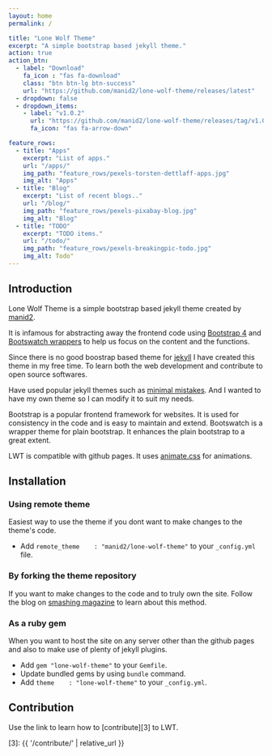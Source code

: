 ```yaml
---
layout: home
permalink: /

title: "Lone Wolf Theme"
excerpt: "A simple bootstrap based jekyll theme."
action: true
action_btn:
  - label: "Download"
    fa_icon : "fas fa-download"
    class: "btn btn-lg btn-success"
    url: "https://github.com/manid2/lone-wolf-theme/releases/latest"
  - dropdown: false
  - dropdown_items:
    - label: "v1.0.2"
      url: "https://github.com/manid2/lone-wolf-theme/releases/tag/v1.0.2"
      fa_icon: "fas fa-arrow-down"

feature_rows:
  - title: "Apps"
    excerpt: "List of apps."
    url: "/apps/"
    img_path: "feature_rows/pexels-torsten-dettlaff-apps.jpg"
    img_alt: "Apps"
  - title: "Blog"
    excerpt: "List of recent blogs.."
    url: "/blog/"
    img_path: "feature_rows/pexels-pixabay-blog.jpg"
    img_alt: "Blog"
  - title: "TODO"
    excerpt: "TODO items."
    url: "/todo/"
    img_path: "feature_rows/pexels-breakingpic-todo.jpg"
    img_alt: Todo"
---
```


## Introduction

Lone Wolf Theme is a simple bootstrap based jekyll theme created by
[manid2][2].

It is infamous for abstracting away the frontend code using [Bootstrap 4][bs4]
and [Bootswatch wrappers][bootswatch] to help us focus on the
<span class="badge badge-primary">content</span> and the
<span class="badge badge-primary">functions</span>.

Since there is no good boostrap based theme for [jekyll][jekyll]
I have created this theme in my free time.
To learn both the web development and contribute to open source softwares.

Have used popular jekyll themes such as [minimal mistakes][min-mis].
And I wanted to have my own theme so I can modify it to suit my needs.

Bootstrap is a popular frontend framework for websites.
It is used for consistency in the code and is easy to maintain and extend.
Bootswatch is a wrapper theme for plain bootstrap.
It enhances the plain bootstrap to a great extent.

LWT is compatible with github pages.
It uses [animate.css][ani-css] for animations.

## Installation

### Using remote theme

Easiest way to use the theme if you dont want to make changes to the theme's
code.

- Add `remote_theme    : "manid2/lone-wolf-theme"` to your `_config.yml` file.

### By forking the theme repository

If you want to make changes to the code and to truly own the site.
Follow the blog on [smashing magazine][sm-gh-pages] to learn about this method.

### As a ruby gem

When you want to host the site on any server other than the github pages
and also to make use of plenty of jekyll plugins.

- Add `gem "lone-wolf-theme"` to your `Gemfile`.
- Update bundled gems by using `bundle` command.
- Add `theme    : "lone-wolf-theme"` to your `_config.yml`.

## Contribution

Use the link to learn how to [contribute][3] to LWT.

<!-- Links in the post -->
[jekyll]: https://jekyllrb.com/
[min-mis]: https://mmistakes.github.io/minimal-mistakes/
[sm-gh-pages]: https://www.smashingmagazine.com/2014/08/build-blog-jekyll-github-pages/
[bs4]: https://getbootstrap.com/
[bootswatch]: https://bootswatch.com/
[gh-gems]: https://pages.github.com/versions/
[ani-css]: https://daneden.github.io/animate.css/

[1]: https://manid2.github.io/lone-wolf-theme/
[2]: https://manid2.gitlab.io/
[3]: {{ '/contribute/' | relative_url }}
